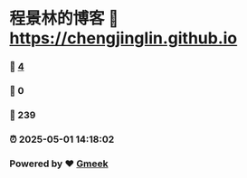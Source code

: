 # 程景林的博客 :link: https://chengjinglin.github.io 
### :page_facing_up: [4](https://chengjinglin.github.io/tag.html) 
### :speech_balloon: 0 
### :hibiscus: 239 
### :alarm_clock: 2025-05-01 14:18:02 
### Powered by :heart: [Gmeek](https://github.com/Meekdai/Gmeek)
